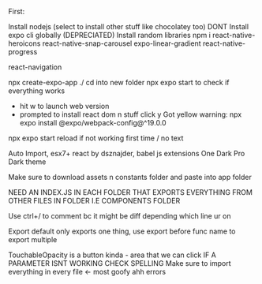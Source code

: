 First:

Install nodejs  (select to install other stuff like chocolatey too)
DONT Install expo cli globally (DEPRECIATED)
Install random libraries
npm i 
react-native-heroicons
react-native-snap-carousel
expo-linear-gradient
react-native-progress

react-navigation


npx create-expo-app ./
cd into new folder
npx expo start
  to check if everything works
  - hit w to launch web version
  - prompted to install react dom n stuff click y
Got yellow warning:
  npx expo install @expo/webpack-config@^19.0.0

npx expo start
reload if not working first time / no text

Auto Import, esx7+ react by dsznajder, babel js extensions
One Dark Pro Dark theme

Make sure to download assets n constants folder and paste into app folder

NEED AN INDEX.JS IN EACH FOLDER THAT EXPORTS EVERYTHING FROM OTHER FILES IN FOLDER I.E COMPONENTS FOLDER

Use ctrl+/ to comment bc it might be diff depending which line ur on

Export default only exports one thing, use export before func name to export multiple

TouchableOpacity is a button kinda - area that we can click
IF A PARAMETER ISNT WORKING CHECK SPELLING
Make sure to import everything in every file <- most goofy ahh errors
